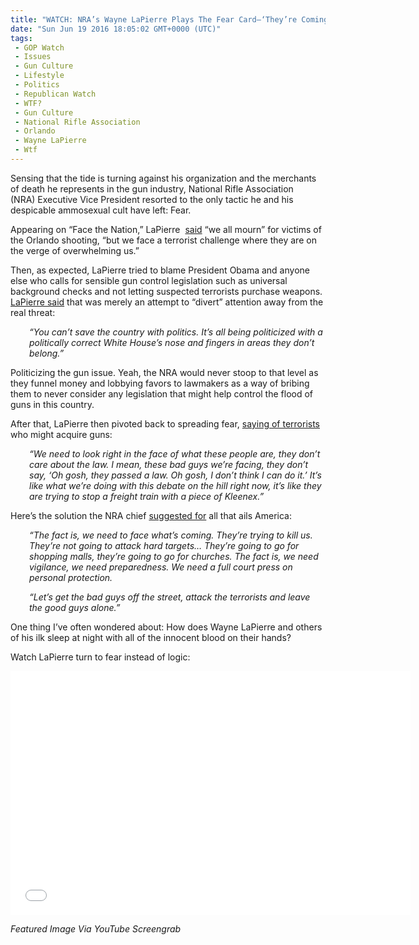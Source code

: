 ```yaml
---
title: "WATCH: NRA’s Wayne LaPierre Plays The Fear Card–‘They’re Coming’"
date: "Sun Jun 19 2016 18:05:02 GMT+0000 (UTC)"
tags: 
 - GOP Watch
 - Issues
 - Gun Culture
 - Lifestyle
 - Politics
 - Republican Watch
 - WTF?
 - Gun Culture
 - National Rifle Association
 - Orlando
 - Wayne LaPierre
 - Wtf
---
```

<p><!-- Quick Adsense WordPress Plugin: http://quicksense.net/ --></p><p>Sensing that the tide is turning against his organization and the merchants of death he represents in the gun industry, National Rifle Association (NRA)&#xA0;Executive Vice President resorted to the only tactic he and his despicable ammosexual cult have left: Fear.</p><p>Appearing on &#x201C;Face the Nation,&#x201D; LaPierre &#xA0;<a href="http://www.rawstory.com/2016/06/theyre-coming-nras-wayne-lapierre-responds-to-orlando-shooting-with-unhinged-fearmongering/" onclick="__gaTracker(&apos;send&apos;, &apos;event&apos;, &apos;outbound-article&apos;, &apos;http://www.rawstory.com/2016/06/theyre-coming-nras-wayne-lapierre-responds-to-orlando-shooting-with-unhinged-fearmongering/&apos;, &apos;said&apos;);" target="_blank">said</a>&#xA0;&#x201C;we all mourn&#x201D; for victims of the Orlando shooting, &#x201C;but we face a terrorist challenge where they are on the verge of overwhelming us.&#x201D;</p><p>Then, as expected, LaPierre tried to blame President Obama and anyone else who calls for sensible gun control legislation such as universal background checks and not letting suspected terrorists purchase weapons. <a href="https://www.youtube.com/watch?v=LgSWHt45yDM" onclick="__gaTracker(&apos;send&apos;, &apos;event&apos;, &apos;outbound-article&apos;, &apos;https://www.youtube.com/watch?v=LgSWHt45yDM&apos;, &apos;LaPierre said&apos;);" target="_blank">LaPierre said</a> that was merely an attempt to &#x201C;divert&#x201D; attention away from the real threat:</p><p style="padding-left: 30px;"><em>&#x201C;You can&#x2019;t save the country with politics. It&#x2019;s all being politicized with a politically correct White House&#x2019;s nose and fingers in areas they don&#x2019;t belong.&#x201D;</em></p><p>Politicizing the gun issue. Yeah, the NRA would never stoop to that level as they funnel money and lobbying favors to lawmakers as a way of bribing them to never consider any legislation that might help control the flood of guns in this country.</p><p>After that, LaPierre then pivoted back to spreading fear, <a href="https://www.youtube.com/watch?v=LgSWHt45yDM" onclick="__gaTracker(&apos;send&apos;, &apos;event&apos;, &apos;outbound-article&apos;, &apos;https://www.youtube.com/watch?v=LgSWHt45yDM&apos;, &apos;saying of terrorists&apos;);" target="_blank">saying of terrorists</a> who might acquire guns:</p><p style="padding-left: 30px;"><em>&#x201C;We need to look right in the face of what these people are, they don&#x2019;t care about the law. I mean, these bad guys we&#x2019;re facing, they don&#x2019;t say, &#x2018;Oh gosh, they passed a law. Oh gosh, I don&#x2019;t think I can do it.&#x2019; It&#x2019;s like what we&#x2019;re doing with this debate on the hill right now, it&#x2019;s like they are trying to stop a freight train with a piece of Kleenex.&#x201D;</em></p><p>Here&#x2019;s the solution the NRA chief <a href="https://www.youtube.com/watch?v=LgSWHt45yDM" onclick="__gaTracker(&apos;send&apos;, &apos;event&apos;, &apos;outbound-article&apos;, &apos;https://www.youtube.com/watch?v=LgSWHt45yDM&apos;, &apos;suggested for&apos;);" target="_blank">suggested for</a> all that ails America:</p><p style="padding-left: 30px;"><em>&#x201C;The fact is, we need to face what&#x2019;s coming. They&#x2019;re trying to kill us. They&#x2019;re not going to attack hard targets&#x2026; They&#x2019;re going to go for shopping malls, they&#x2019;re going to go for churches. The fact is, we need vigilance, we need preparedness. We need a full court press on personal protection.</em></p><p style="padding-left: 30px;"><em>&#x201C;Let&#x2019;s get the bad guys off the street, attack the terrorists and leave the good guys alone.&#x201D;</em></p><p>One thing I&#x2019;ve often wondered about: How does Wayne LaPierre and others of his ilk sleep at night with all of the innocent blood on their hands?</p><p>Watch LaPierre turn to fear instead of logic:</p><p><!-- Quick Adsense WordPress Plugin: http://quicksense.net/ --></p><p><span class="embed-youtube" style="text-align:center; display: block;"><iframe class="youtube-player" type="text/html" width="640" height="390" src="//www.youtube.com/embed/LgSWHt45yDM?version=3&amp;rel=1&amp;fs=1&amp;autohide=2&amp;showsearch=0&amp;showinfo=1&amp;iv_load_policy=1&amp;wmode=transparent" allowfullscreen="true" style="border:0;"></iframe></span></p><p><em>Featured Image Via YouTube Screengrab</em></p><div style="font-size:0px;height:0px;line-height:0px;margin:0;padding:0;clear:both"></div>